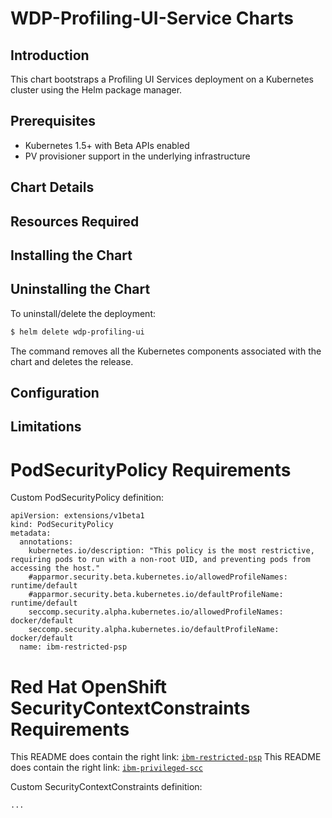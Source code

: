 # WDP-Profiling-UI-Service Charts

## Introduction

This chart bootstraps a Profiling UI Services deployment on a Kubernetes cluster using the Helm package manager.

## Prerequisites

- Kubernetes 1.5+ with Beta APIs enabled
- PV provisioner support in the underlying infrastructure

## Chart Details

## Resources Required

## Installing the Chart

## Uninstalling the Chart

To uninstall/delete the deployment:

```bash
$ helm delete wdp-profiling-ui
```

The command removes all the Kubernetes components associated with the chart and deletes the release.

## Configuration

## Limitations

# PodSecurityPolicy Requirements

Custom PodSecurityPolicy definition:

```
apiVersion: extensions/v1beta1
kind: PodSecurityPolicy
metadata:
  annotations:
    kubernetes.io/description: "This policy is the most restrictive, requiring pods to run with a non-root UID, and preventing pods from accessing the host."
    #apparmor.security.beta.kubernetes.io/allowedProfileNames: runtime/default
    #apparmor.security.beta.kubernetes.io/defaultProfileName: runtime/default
    seccomp.security.alpha.kubernetes.io/allowedProfileNames: docker/default
    seccomp.security.alpha.kubernetes.io/defaultProfileName: docker/default
  name: ibm-restricted-psp
```

# Red Hat OpenShift SecurityContextConstraints Requirements

This README does contain the right link: [`ibm-restricted-psp`](https://ibm.biz/cpkspec-psp)
This README does contain the right link: [`ibm-privileged-scc`](https://ibm.biz/cpkspec-scc)

Custom SecurityContextConstraints definition:

```
...
```
